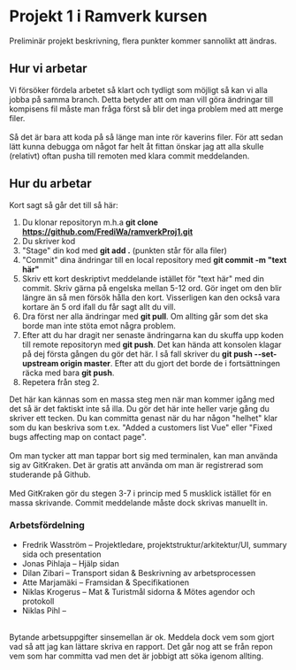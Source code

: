 # Projekt 1 i Ramverk kursen
Preliminär projekt beskrivning, flera punkter kommer sannolikt att ändras.

## Hur vi arbetar
Vi försöker fördela arbetet så klart och tydligt som möjligt så kan vi alla jobba på samma branch. Detta betyder att om man vill göra ändringar till kompisens fil måste man fråga först så blir det inga problem med att merge filer.<br>
<br>
Så det är bara att koda på så länge man inte rör kaverins filer. För att sedan lätt kunna debugga om något far helt åt fittan önskar jag att alla skulle (relativt) oftan pusha till remoten med klara commit meddelanden.

## Hur du arbetar
Kort sagt så går det till så här:<br>
1. Du klonar repositoryn m.h.a **git clone https://github.com/FrediWa/ramverkProj1.git**
2. Du skriver kod
3. "Stage" din kod med **git add .** (punkten står för alla filer)
4. "Commit" dina ändringar till en local repository med **git commit -m "text här"**
5. Skriv ett kort deskriptivt meddelande istället för "text här" med din commit. Skriv gärna på engelska mellan 5-12 ord. Gör inget om den blir längre än så men försök hålla den kort. Visserligen kan den också vara kortare än 5 ord ifall du får sagt allt du vill.
6. Dra först ner alla ändringar med **git pull**. Om allting går som det ska borde man inte stöta emot några problem.
7. Efter att du har dragit ner senaste ändringarna kan du skuffa upp koden till remote repositoryn med **git push**. Det kan hända att konsolen klagar på dej första gången du gör det här. I så fall skriver du **git push --set-upstream origin master**. Efter att du gjort det borde de i fortsättningen räcka med bara **git push**.
8. Repetera från steg 2.

Det här kan kännas som en massa steg men när man kommer igång med det så är det faktiskt inte så illa. Du gör det här inte heller varje gång du skriver ett tecken. Du kan committa genast när du har någon "helhet" klar som du kan beskriva som t.ex. "Added a customers list Vue" eller "Fixed bugs affecting map on contact page".<br>
<br>
Om man tycker att man tappar bort sig med terminalen, kan man använda sig av GitKraken. Det är gratis att använda om man är registrerad som studerande på Github.<br>
<br>
Med GitKraken gör du stegen 3-7 i princip med 5 musklick istället för en massa skrivande. Commit meddelande måste dock skrivas manuellt in.
### Arbetsfördelning
- Fredrik Wasström – Projektledare, projektstruktur/arkitektur/UI, summary sida och presentation
- Jonas Pihlaja – Hjälp sidan
- Dilan Zibari – Transport sidan & Beskrivning av arbetsprocessen
- Atte Marjamäki – Framsidan & Specifikationen
- Niklas Krogerus – Mat & Turistmål sidorna & Mötes agendor och protokoll
- Niklas Pihl – 
<br>
Bytande arbetsuppgifter sinsemellan är ok. Meddela dock vem som gjort vad så att jag kan lättare skriva en rapport. Det går nog att se från repon vem som har committa vad men det är jobbigt att söka igenom allting.

